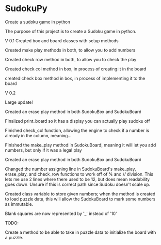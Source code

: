 # SudokuPy
Create a sudoku game in python

The purpose of this project is to create a Sudoku game in python.

V 0.1
Created box and board classes with setup methods

Created make play methods in both, to allow you to add numbers

Created check row method in both, to allow you to check the play

Created check col method in box, in process of creating it in the board

created check box method in box, in process of implementing it to the board


V 0.2

Large update!

Created an erase play method in both SudokuBox and SudokuBoard

Finalized print_board so it has a display you can actually play sudoku off

Finished check_col function, allowing the engine to check if a number is already in the column, meaning...

Finished the make_play method in SudokuBoard, meaning it will let you add numbers, but only if it was a legal play

Created an erase play method in both SudokuBox and SudokuBoard

Changed the number assigning line in SudokuBoard's make_play, erase_play, and check_row functions to work off of % and // division. This lets me use 2 lines where there used to be 12, but does mean readability goes down. Unsure if this is correct path since Sudoku doesn't scale up.

Created class variable to store given numbers; when the method is created to load puzzle data, this will allow the SudokuBoard to mark some numbers as immutable.

Blank squares are now represented by '\_' instead of '10'


TODO:

Create a method to be able to take in puzzle data to initialize the board with a puzzle.
